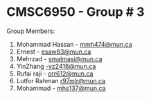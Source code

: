 # CMSC6950 - Group # 3

Group Members: 

1. Mohammad Hassan - mmh474@mun.ca
2. Ernest - esaw83@mun.ca
3. Mehrzad - smalmasi@mun.ca
4. YinZhang -yz2416@mun.ca
5. Rufai raji - orr612@mun.ca
6. Lutfor Rahman r97mlr@mun.ca
7. Mohammad - mhs137@mun.ca
